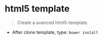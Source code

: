 # html5 template

> Create a avanced html5-template.




- After clone template, type: ```bower install```
